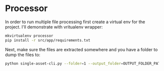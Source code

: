 # Processor

In order to run multiple file processing first create a virtual env for the 
project. I'll demonstrate with vritualenv wrapper:

```bash
mkvirtualenv processor
pip install -r src/app/requirements.txt
```

Next, make sure the files are extracted somewhere and you have a folder to dump
the files to:

```bash
python single-asset-cli.py --folder=1 --output_folder=OUTPUT_FOLDER_PATH ORIGIN_FOLDER
```

